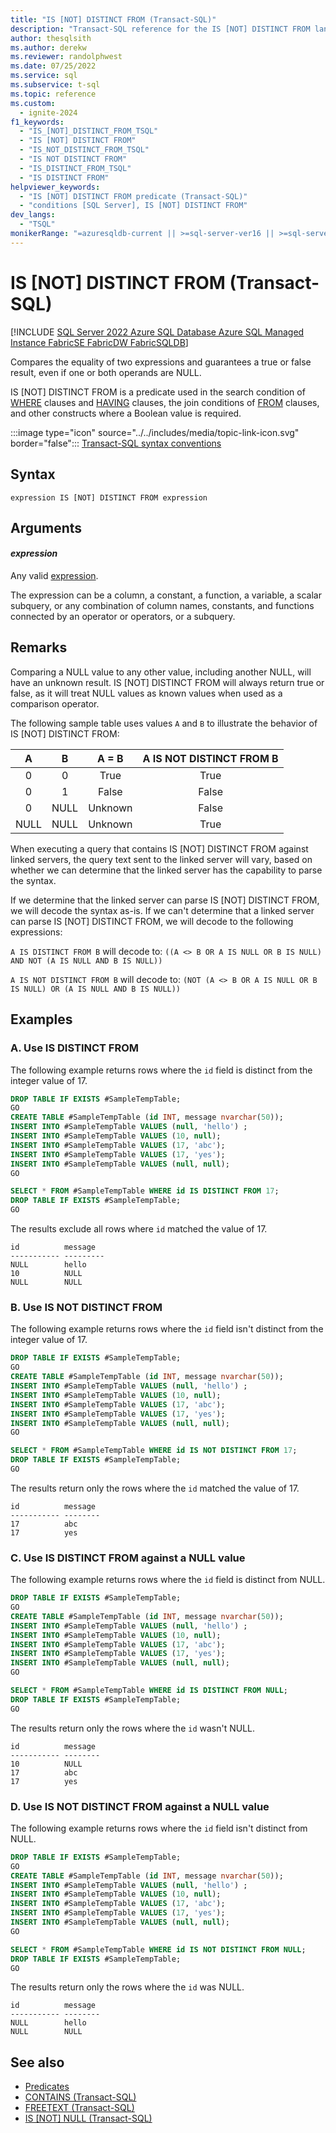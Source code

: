```yaml
---
title: "IS [NOT] DISTINCT FROM (Transact-SQL)"
description: "Transact-SQL reference for the IS [NOT] DISTINCT FROM language element. Determine whether two expressions evaluate to NULL"
author: thesqlsith
ms.author: derekw
ms.reviewer: randolphwest
ms.date: 07/25/2022
ms.service: sql
ms.subservice: t-sql
ms.topic: reference
ms.custom:
  - ignite-2024
f1_keywords:
  - "IS_[NOT]_DISTINCT_FROM_TSQL"
  - "IS [NOT] DISTINCT FROM"
  - "IS_NOT_DISTINCT_FROM_TSQL"
  - "IS NOT DISTINCT FROM"
  - "IS_DISTINCT_FROM_TSQL"
  - "IS DISTINCT FROM"
helpviewer_keywords:
  - "IS [NOT] DISTINCT FROM predicate (Transact-SQL)"
  - "conditions [SQL Server], IS [NOT] DISTINCT FROM"
dev_langs:
  - "TSQL"
monikerRange: "=azuresqldb-current || >=sql-server-ver16 || >=sql-server-linux-ver16 || =azuresqldb-mi-current || =fabric"
---
```


# IS [NOT] DISTINCT FROM (Transact-SQL)

[!INCLUDE [SQL Server 2022 Azure SQL Database Azure SQL Managed Instance FabricSE FabricDW FabricSQLDB](../../includes/applies-to-version/sqlserver2022-asdb-asmi-fabricse-fabricdw-fabricsqldb.md)]

Compares the equality of two expressions and guarantees a true or false result, even if one or both operands are NULL.

IS [NOT] DISTINCT FROM is a predicate used in the search condition of [WHERE](../../t-sql/queries/where-transact-sql.md) clauses and [HAVING](../../t-sql/queries/select-having-transact-sql.md) clauses, the join conditions of [FROM](../../t-sql/queries/from-transact-sql.md) clauses, and other constructs where a Boolean value is required.

:::image type="icon" source="../../includes/media/topic-link-icon.svg" border="false"::: [Transact-SQL syntax conventions](../../t-sql/language-elements/transact-sql-syntax-conventions-transact-sql.md)

## Syntax

```syntaxsql
expression IS [NOT] DISTINCT FROM expression
```

## Arguments

#### *expression*

Any valid [expression](../../t-sql/language-elements/expressions-transact-sql.md).

The expression can be a column, a constant, a function, a variable, a scalar subquery, or any combination of column names, constants, and functions connected by an operator or operators, or a subquery.

## Remarks

Comparing a NULL value to any other value, including another NULL, will have an unknown result. IS [NOT] DISTINCT FROM will always return true or false, as it will treat NULL values as known values when used as a comparison operator.

The following sample table uses values `A` and `B` to illustrate the behavior of IS [NOT] DISTINCT FROM:

| A | B | A = B | A IS NOT DISTINCT FROM B |
| :---: | :---: | :---: | :---: |
| 0 | 0 | True | True |
| 0 | 1 | False | False |
| 0 | NULL | Unknown | False |
| NULL | NULL | Unknown | True |

When executing a query that contains IS [NOT] DISTINCT FROM against linked servers, the query text sent to the linked server will vary, based on whether we can determine that the linked server has the capability to parse the syntax.

If we determine that the linked server can parse IS [NOT] DISTINCT FROM, we will decode the syntax as-is. If we can't determine that a linked server can parse IS [NOT] DISTINCT FROM, we will decode to the following expressions:

`A IS DISTINCT FROM B` will decode to: `((A <> B OR A IS NULL OR B IS NULL) AND NOT (A IS NULL AND B IS NULL))`

`A IS NOT DISTINCT FROM B` will decode to: `(NOT (A <> B OR A IS NULL OR B IS NULL) OR (A IS NULL AND B IS NULL))`

## Examples

### A. Use IS DISTINCT FROM

The following example returns rows where the `id` field is distinct from the integer value of 17.

```sql
DROP TABLE IF EXISTS #SampleTempTable;
GO
CREATE TABLE #SampleTempTable (id INT, message nvarchar(50));
INSERT INTO #SampleTempTable VALUES (null, 'hello') ;
INSERT INTO #SampleTempTable VALUES (10, null);
INSERT INTO #SampleTempTable VALUES (17, 'abc');
INSERT INTO #SampleTempTable VALUES (17, 'yes');
INSERT INTO #SampleTempTable VALUES (null, null);
GO

SELECT * FROM #SampleTempTable WHERE id IS DISTINCT FROM 17;
DROP TABLE IF EXISTS #SampleTempTable;
GO
```

The results exclude all rows where `id` matched the value of 17.

```output
id          message
----------- ---------
NULL        hello
10          NULL
NULL        NULL
```

### B. Use IS NOT DISTINCT FROM

The following example returns rows where the `id` field isn't distinct from the integer value of 17.

```sql
DROP TABLE IF EXISTS #SampleTempTable;
GO
CREATE TABLE #SampleTempTable (id INT, message nvarchar(50));
INSERT INTO #SampleTempTable VALUES (null, 'hello') ;
INSERT INTO #SampleTempTable VALUES (10, null);
INSERT INTO #SampleTempTable VALUES (17, 'abc');
INSERT INTO #SampleTempTable VALUES (17, 'yes');
INSERT INTO #SampleTempTable VALUES (null, null);
GO

SELECT * FROM #SampleTempTable WHERE id IS NOT DISTINCT FROM 17;
DROP TABLE IF EXISTS #SampleTempTable;
GO
```

The results return only the rows where the `id` matched the value of 17.

```output
id          message
----------- --------
17          abc
17          yes
```

### C. Use IS DISTINCT FROM against a NULL value

The following example returns rows where the `id` field is distinct from NULL.

```sql
DROP TABLE IF EXISTS #SampleTempTable;
GO
CREATE TABLE #SampleTempTable (id INT, message nvarchar(50));
INSERT INTO #SampleTempTable VALUES (null, 'hello') ;
INSERT INTO #SampleTempTable VALUES (10, null);
INSERT INTO #SampleTempTable VALUES (17, 'abc');
INSERT INTO #SampleTempTable VALUES (17, 'yes');
INSERT INTO #SampleTempTable VALUES (null, null);
GO

SELECT * FROM #SampleTempTable WHERE id IS DISTINCT FROM NULL;
DROP TABLE IF EXISTS #SampleTempTable;
GO
```

The results return only the rows where the `id` wasn't NULL.

```output
id          message
----------- --------
10          NULL
17          abc
17          yes
```

### D. Use IS NOT DISTINCT FROM against a NULL value

The following example returns rows where the `id` field isn't distinct from NULL.

```sql
DROP TABLE IF EXISTS #SampleTempTable;
GO
CREATE TABLE #SampleTempTable (id INT, message nvarchar(50));
INSERT INTO #SampleTempTable VALUES (null, 'hello') ;
INSERT INTO #SampleTempTable VALUES (10, null);
INSERT INTO #SampleTempTable VALUES (17, 'abc');
INSERT INTO #SampleTempTable VALUES (17, 'yes');
INSERT INTO #SampleTempTable VALUES (null, null);
GO

SELECT * FROM #SampleTempTable WHERE id IS NOT DISTINCT FROM NULL;
DROP TABLE IF EXISTS #SampleTempTable;
GO
```

The results return only the rows where the `id` was NULL.

```output
id          message
----------- --------
NULL        hello
NULL        NULL
```

## See also

- [Predicates](predicates.md)
- [CONTAINS (Transact-SQL)](contains-transact-sql.md)
- [FREETEXT (Transact-SQL)](freetext-transact-sql.md)
- [IS &#91;NOT&#93; NULL (Transact-SQL)](is-null-transact-sql.md)
